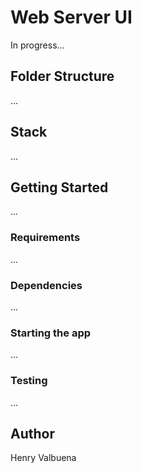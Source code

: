 # Web Server UI

In progress...

## Folder Structure

...

## Stack

...

## Getting Started

...

### Requirements

...

### Dependencies

...

### Starting the app

...

### Testing

...

## Author

Henry Valbuena